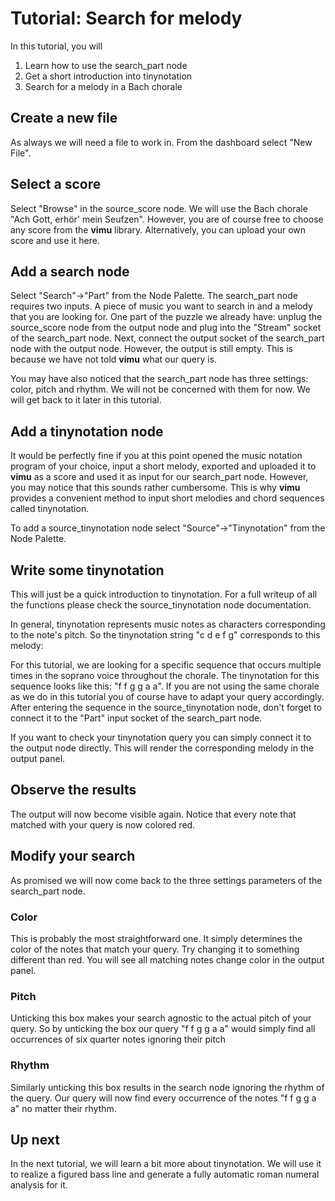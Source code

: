 # Tutorial: Search for melody
In this tutorial, you will 
1. Learn how to use the search_part node
2. Get a short introduction into tinynotation
3. Search for a melody in a Bach chorale

## Create a new file

As always we will need a file to work in. From the <nuxt-link to="/dashboard/files/my">dashboard</nuxt-link> select "New File". 

## Select a score
Select "Browse" in the source_score node. We will use the Bach chorale "Ach Gott, erhör' mein Seufzen". However, you are of course free to choose any score from the **vimu** library. Alternatively, you can <nuxt-link to="/docs/dashboard/scores#upload-a-score">upload</nuxt-link> your own score and use it here.

## Add a search node

<framed-gif path="/gifs/add_search_node.gif"></framed-gif>

Select "Search"->"Part" from the <nuxt-link to="/docs/editor/node-panel#node-palette">Node Palette</nuxt-link>. The search_part node requires two inputs. A piece of music you want to search in and a melody that you are looking for. One part of the puzzle we already have: unplug the source_score node from the output node and plug into the "Stream" socket of the search_part node. Next, connect the output socket of the search_part node with the output node. However, the output is still empty. This is because we have not told **vimu** what our query is.

You may have also noticed that the search_part node has three settings: color, pitch and rhythm. We will not be concerned with them for now. We will get back to it later in this tutorial.

## Add a tinynotation node

It would be perfectly fine if you at this point opened the music notation program of your choice, input a short melody, exported and uploaded it to **vimu** as a score and used it as input for our search_part node. However, you may notice that this sounds rather cumbersome. This is why **vimu** provides a convenient method to input short melodies and chord sequences called tinynotation.

To add a source_tinynotation node select "Source"->"Tinynotation" from the <nuxt-link to="/docs/editor/node-panel#node-palette">Node Palette</nuxt-link>.

## Write some tinynotation

<framed-gif path="/gifs/add_tinynotation_node.gif"></framed-gif>

This will just be a quick introduction to tinynotation. For a full writeup of all the functions please check the source_tinynotation <nuxt-link to="/docs/nodes/source#tinynotation">node documentation</nuxt-link>. 

In general, tinynotation represents music notes as characters corresponding to the note's pitch. 
So the tinynotation string "c d e f g" corresponds to this melody:

<framed-gif path="/imgs/tinynotation.png"></framed-gif>

For this tutorial, we are looking for a specific sequence that occurs multiple times in the soprano voice throughout the chorale. The tinynotation for this sequence looks like this: "f f g g a a". If you are not using the same chorale as we do in this tutorial you of course have to adapt your query accordingly.
After entering the sequence in the source_tinynotation node, don't forget to connect it to the "Part" input socket of the search_part node.

If you want to check your tinynotation query you can simply connect it to the output node directly. This will render the corresponding melody in the output panel.

## Observe the results

The output will now become visible again. Notice that every note that matched with your query is now colored red. 

## Modify your search

As promised we will now come back to the three settings parameters of the search_part node. 

### Color
This is probably the most straightforward one. It simply determines the color of the notes that match your query. Try changing it to something different than red. You will see all matching notes change color in the output panel.

### Pitch
Unticking this box makes your search agnostic to the actual pitch of your query. So by unticking the box our query "f f g g a a" would simply find all occurrences of six quarter notes ignoring their pitch

### Rhythm
Similarly unticking this box results in the search node ignoring the rhythm of the query. Our query will now find every occurrence of the notes "f f g g a a" no matter their rhythm. 

## Up next

In the next tutorial, we will learn a bit more about tinynotation. We will use it to realize a figured bass line and generate a fully automatic roman numeral analysis for it.
